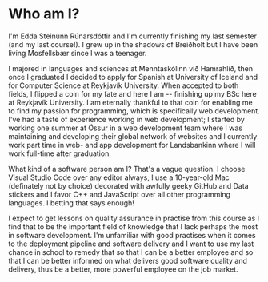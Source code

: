 # Who am I?

I'm Edda Steinunn Rúnarsdóttir and I'm currently finishing my last semester (and my last course!). I grew up in the shadows of Breiðholt but I have been living Mosfellsbær since I was a teenager.

I majored in languages and sciences at Menntaskólinn við Hamrahlíð, then once I graduated I decided to apply for Spanish at University of Iceland and for Computer Science at Reykjavík University. When accepted to both fields, I flipped a coin for my fate and here I am -- finishing up my BSc here at Reykjavík University. I am eternally thankful to that coin for enabling me to find my passion for programming, which is specifically web development. I've had a taste of experience working in web development; I started by working one summer at Össur in a web development team where I was maintaining and developing their global network of websites and I currently work part time in web- and app development for Landsbankinn where I will work full-time after graduation.

What kind of a software person am I? That's a vague question. I choose Visual Studio Code over any editor always, I use a 10-year-old Mac (definately not by choice) decorated with awfully geeky GitHub and Data stickers and I favor C++ and JavaScript over all other programming languages. I betting that says enough!

I expect to get lessons on quality assurance in practise from this course as I find that to be the important field of knowledge that I lack perhaps the most in software development. I'm unfamiliar with good practises when it comes to the deployment pipeline and software delivery and I want to use my last chance in school to remedy that so that I can be a better employee and so that I can be better informed on what delivers good software quality and delivery, thus be a better, more powerful employee on the job market.
